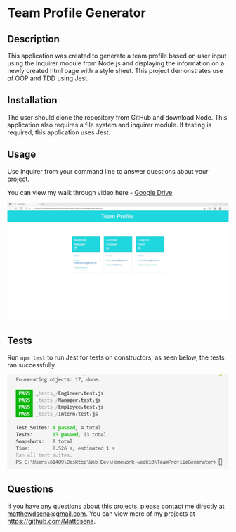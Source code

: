 # Team Profile Generator 

## Description 
This application was created to generate a team profile based on user input using the Inquirer module from Node.js and displaying the information on a newly created html page with a style sheet. 
This project demonstrates use of OOP and TDD using Jest. 

## Installation 
The user should clone the repository from GitHub and download Node. This application also requires a file system and inquirer module. 
If testing is required, this application uses Jest. 

## Usage 
Use inquirer from your command line to answer questions about your project.

You can view my walk through video here - [Google Drive](https://drive.google.com/file/d/1mvkSvoJdy39QIz-OHLXUS4NbmObN39uD/view)<br>

<img src="./assets/TeamProfile.jpg">

## Tests
Run `npm test` to run Jest for tests on constructors, as seen below, the tests ran successfully.

<img src="./assets/tests.jpg">


## Questions
If you have any questions about this projects, please contact me directly at matthewdsena@gmail.com. 
You can view more of my projects at https://github.com/Mattdsena.
